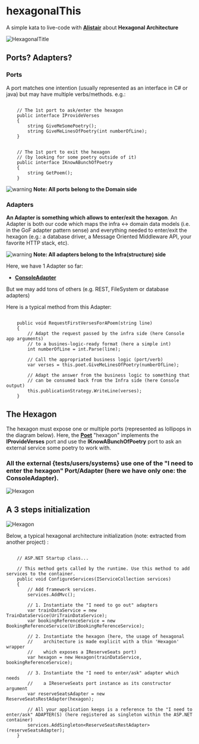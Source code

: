 # hexagonalThis
A simple kata to live-code with [__Alistair__](http://alistair.cockburn.us/) about __Hexagonal Architecture__


![HexagonalTitle](https://github.com/tpierrain/hexagonalThis/blob/confCallWithAlistair/HexagonalInANutshell.png?raw=true)


## Ports? Adapters?

### Ports
A port matches one intention (usually represented as an interface in C# or java) but may have multiple verbs/methods. e.g.:

````CSharp

    // The 1st port to ask/enter the hexagon
    public interface IProvideVerses
    {
        string GiveMeSomePoetry();
        string GiveMeLinesOfPoetry(int numberOfLine);
    }


    // The 1st port to exit the hexagon 
    // (by looking for some poetry outside of it)
    public interface IKnowABunchOfPoetry
    {
        string GetPoem();
    }

````


![warning](https://github.com/tpierrain/hexagonalThis/blob/confCallWithAlistair/warning.png?raw=true)  __Note: All ports belong to the Domain side__


### Adapters
__An Adapter is something which allows to enter/exit the hexagon__. An Adapter is both our code which maps the infra <-> domain data models (i.e. in the GoF adapter pattern sense) and everything needed to enter/exit the hexagon (e.g.: a database driver, a Message Oriented Middleware API, your favorite HTTP stack, etc).

![warning](https://github.com/tpierrain/hexagonalThis/blob/confCallWithAlistair/warning.png?raw=true)  __Note: All adapters belong to the Infra(structure) side__



Here, we have 1 Adapter so far:
 - [__ConsoleAdapter__](https://github.com/tpierrain/hexagonalThis/blob/confCallWithAlistair/HexagonalThis.Console/Adapters/ConsoleAdapter.cs)

But we may add tons of others (e.g. REST, FileSystem or database adapters)

Here is a typical method from this Adapter:

````CSharp

    public void RequestFirstVersesForAPoem(string line)
    {
        // Adapt the request passed by the infra side (here Console app arguments) 
        // to a busines-logic-ready format (here a simple int)
        int numberOfLine = int.Parse(line);

        // Call the appropriated business logic (port/verb)
        var verses = this.poet.GiveMeLinesOfPoetry(numberOfLine);

        // Adapt the answer from the business logic to something that
        // can be consumed back from the Infra side (here Console output)
        this.publicationStrategy.WriteLine(verses);
    }

````

## The Hexagon

The hexagon must expose one or multiple ports (represented as lollipops in the diagram below). Here, the [__Poet__](https://github.com/tpierrain/hexagonalThis/blob/confCallWithAlistair/HexagonalThis.Domain/Poet.cs#L13) "hexagon" implements the __IProvideVerses__ port and use the __IKnowABunchOfPoetry__ port to ask an external service some poetry to work with.

### __All the external {tests/users/systems} use one of the "I need to enter the hexagon" Port/Adapter__ (here we have only one: the ConsoleAdapter).

![Hexagon](https://github.com/tpierrain/hexagonalThis/blob/confCallWithAlistair/HexagonalThis.png?raw=true)


## A 3 steps initialization

![Hexagon](https://github.com/tpierrain/hexagonalThis/blob/confCallWithAlistair/A3StepsInitialization.PNG?raw=true)

Below, a typical hexagonal architecture initialization (note: extracted from another project) :


````CSharp

    // ASP.NET Startup class...

    // This method gets called by the runtime. Use this method to add services to the container.
    public void ConfigureServices(IServiceCollection services)
    {
        // Add framework services.
        services.AddMvc();

        // 1. Instantiate the "I need to go out" adapters
        var trainDataService = new TrainDataService(UriTrainDataService);
        var bookingReferenceService = new BookingReferenceService(UriBookingReferenceService);

        // 2. Instantiate the hexagon (here, the usage of hexagonal 
        //    architecture is made explicit with a thin 'Hexagon' wrapper
        //    which exposes a IReserveSeats port)
        var hexagon = new Hexagon(trainDataService, bookingReferenceService);

        // 3. Instantiate the "I need to enter/ask" adapter which needs
        //    a IReserveSeats port instance as its constructor argument
        var reserveSeatsAdapter = new ReserveSeatsRestAdapter(hexagon);

        // All your application keeps is a reference to the "I need to enter/ask" ADAPTER(S) (here registered as singleton within the ASP.NET container)
        services.AddSingleton<ReserveSeatsRestAdapter>(reserveSeatsAdapter);
    }

````